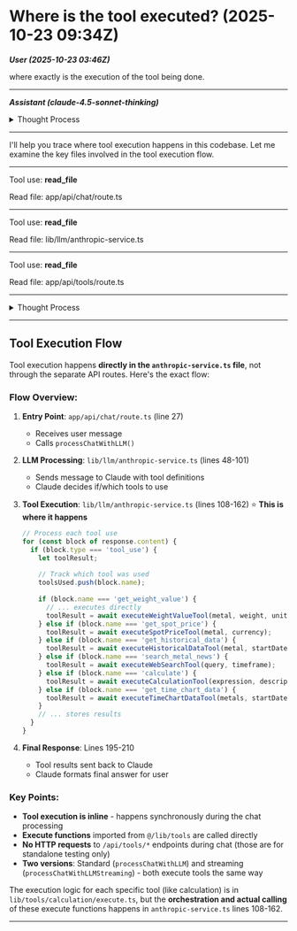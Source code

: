 <!-- Generated by SpecStory -->

<!-- cursor Session c18da7ca-0623-4cd1-ac24-c854127fe062 (2025-10-23 09:34Z) -->

# Where is the tool executed? (2025-10-23 09:34Z)

_**User (2025-10-23 03:46Z)**_

where exactly is the execution of the tool being done. 

---

_**Assistant (claude-4.5-sonnet-thinking)**_

<think><details><summary>Thought Process</summary>The user is asking where exactly the execution of the tool is being done. They have the file `lib\tools\calculation\execute.ts` open and focused, which suggests they might be looking at a specific tool's execution, but the question is more general about where tool execution happens in the system.

Let me think about the architecture:
1. There's a chat API route at `app\api\chat\route.ts`
2. There are tool definitions and execution files in `lib\tools\`
3. There's an anthropic service at `lib\llm\anthropic-service.ts`
4. There are API routes for tools at `app\api\tools\`

The user wants to know where the actual execution of tools happens. I should look at:
1. The chat route to see how it handles tool calls
2. The anthropic service to see if it handles tool execution
3. The tool API routes to understand the flow

Let me start by reading the key files to understand the flow.</details></think>

---

I'll help you trace where tool execution happens in this codebase. Let me examine the key files involved in the tool execution flow.

---

Tool use: **read_file**

Read file: app/api/chat/route.ts

---

Tool use: **read_file**

Read file: lib/llm/anthropic-service.ts

---

Tool use: **read_file**

Read file: app/api/tools/route.ts

---

<think><details><summary>Thought Process</summary>Now I understand the flow! The tool execution happens in the `anthropic-service.ts` file. Let me trace the exact flow:

1. User sends a message to `/api/chat` 
2. Chat route calls `processChatWithLLM()` in `anthropic-service.ts`
3. Anthropic API is called with tool definitions
4. If Claude decides to use a tool, the response contains tool_use blocks
5. **The actual tool execution happens in lines 108-162** of `anthropic-service.ts`
6. Each tool has an execute function that's called directly (like `executeWeightValueTool`, `executeSpotPriceTool`, etc.)
7. The tool results are sent back to Claude for a final response

So the tool execution is NOT happening in separate API endpoints (like `/api/tools/spot-price`), but rather directly in the `anthropic-service.ts` file during the conversation flow.

The `/api/tools/*` routes are separate standalone endpoints for testing each tool independently, but they're not used during the actual chat conversation.</details></think>

---

## Tool Execution Flow

Tool execution happens **directly in the `anthropic-service.ts` file**, not through the separate API routes. Here's the exact flow:

### Flow Overview:

1. **Entry Point**: `app/api/chat/route.ts` (line 27)
   - Receives user message
   - Calls `processChatWithLLM()`

2. **LLM Processing**: `lib/llm/anthropic-service.ts` (lines 48-101)
   - Sends message to Claude with tool definitions
   - Claude decides if/which tools to use

3. **Tool Execution**: `lib/llm/anthropic-service.ts` (lines 108-162) ⭐ **This is where it happens**
   ```typescript:108:162:lib/llm/anthropic-service.ts
   // Process each tool use
   for (const block of response.content) {
     if (block.type === 'tool_use') {
       let toolResult;
       
       // Track which tool was used
       toolsUsed.push(block.name);
       
       if (block.name === 'get_weight_value') {
         // ... executes directly
         toolResult = await executeWeightValueTool(metal, weight, unit, karat, currency);
       } else if (block.name === 'get_spot_price') {
         toolResult = await executeSpotPriceTool(metal, currency);
       } else if (block.name === 'get_historical_data') {
         toolResult = await executeHistoricalDataTool(metal, startDate, endDate, relativePeriod);
       } else if (block.name === 'search_metal_news') {
         toolResult = await executeWebSearchTool(query, timeframe);
       } else if (block.name === 'calculate') {
         toolResult = await executeCalculationTool(expression, description);
       } else if (block.name === 'get_time_chart_data') {
         toolResult = await executeTimeChartDataTool(metals, startDate, endDate, relativePeriod, currency, dataPoints);
       }
       // ... stores results
     }
   }
   ```

4. **Final Response**: Lines 195-210
   - Tool results sent back to Claude
   - Claude formats final answer for user

### Key Points:

- **Tool execution is inline** - happens synchronously during the chat processing
- **Execute functions** imported from `@/lib/tools` are called directly
- **No HTTP requests** to `/api/tools/*` endpoints during chat (those are for standalone testing only)
- **Two versions**: Standard (`processChatWithLLM`) and streaming (`processChatWithLLMStreaming`) - both execute tools the same way

The execution logic for each specific tool (like calculation) is in `lib/tools/calculation/execute.ts`, but the **orchestration and actual calling** of these execute functions happens in `anthropic-service.ts` lines 108-162.

---

